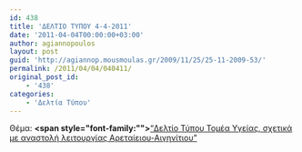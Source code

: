 ```yaml
---
id: 438
title: 'ΔΕΛΤΙΟ ΤΥΠΟΥ 4-4-2011'
date: '2011-04-04T00:00:00+03:00'
author: agiannopoulos
layout: post
guid: 'http://agiannop.mousmoulas.gr/2009/11/25/25-11-2009-53/'
permalink: /2011/04/04/040411/
original_post_id:
    - '438'
categories:
    - 'Δελτία Τύπου'
---
```


Θέμα: **<span style="font-family:""></span>**[“Δελτίο Τύπου Τομέα Υγείας, σχετικά με αναστολή λειτουργίας Αρεταίειου-Αιγηνίτιου” ](http://localhost:8000/wp-content/uploads/2009/11/04042011_dt_aiginitio.pdf)